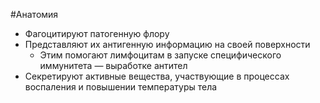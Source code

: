 #Анатомия 
- Фагоцитируют патогенную флору 
- Представляют их антигенную информацию на своей поверхности
	- Этим помогают лимфоцитам в запуске специфического иммунитета — выработке антител 
- Секретируют активные вещества, участвующие в процессах воспаления и повышении температуры тела